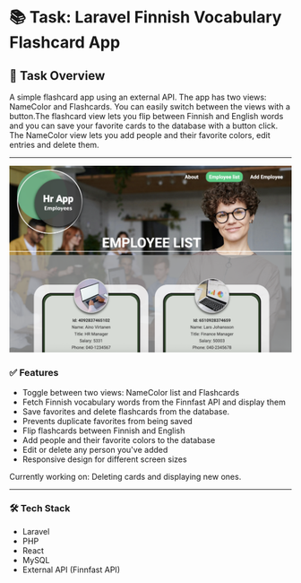# 📚 Task: Laravel Finnish Vocabulary Flashcard App

## 📘 Task Overview
A simple flashcard app using an external API. The app has two views: NameColor and Flashcards. You can easily switch between the views with a button.The flashcard view lets you flip between Finnish and English words and you can save your favorite cards to the database with a button click.  The NameColor view lets you add people and their favorite colors, edit entries and delete them. 

___

<img src="hrAppImage.png" alt="app Screenshot">


### ✅ Features
- Toggle between two views: NameColor list and Flashcards
- Fetch Finnish vocabulary words from the Finnfast API and display them
- Save favorites and delete flashcards from the database.
- Prevents duplicate favorites from being saved
- Flip flashcards between Finnish and English
- Add people and their favorite colors to the database
- Edit or delete any person you've added
- Responsive design for different screen sizes

Currently working on: Deleting cards and displaying new ones.
____

### 🛠️ Tech Stack
* Laravel
* PHP
* React
* MySQL
* External API (Finnfast API)

